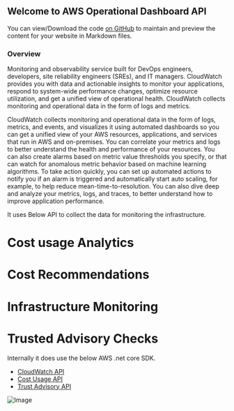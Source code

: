 ## Welcome to AWS Operational Dashboard API

You can view/Download the code [on GitHub](https://github.com/coderankit01/OperationalDashboardsAPI/) to maintain and preview the content for your website in Markdown files.


### Overview

Monitoring and observability service built for DevOps engineers, developers, site reliability engineers (SREs), and IT managers. CloudWatch provides you with data and actionable insights to monitor your applications, respond to system-wide performance changes, optimize resource utilization, and get a unified view of operational health. CloudWatch collects monitoring and operational data in the form of logs and metrics.

CloudWatch collects monitoring and operational data in the form of logs, metrics, and events, and visualizes it using automated dashboards so you can get a unified view of your AWS resources, applications, and services that run in AWS and on-premises. You can correlate your metrics and logs to better understand the health and performance of your resources. You can also create alarms based on metric value thresholds you specify, or that can watch for anomalous metric behavior based on machine learning algorithms. To take action quickly, you can set up automated actions to notify you if an alarm is triggered and automatically start auto scaling, for example, to help reduce mean-time-to-resolution. You can also dive deep and analyze your metrics, logs, and traces, to better understand how to improve application performance.

It uses Below API to collect the data for monitoring the infrastructure.

# Cost usage Analytics
# Cost Recommendations
# Infrastructure Monitoring 
# Trusted Advisory Checks

Internally it does use the below AWS .net core SDK.
- [CloudWatch API](https://docs.aws.amazon.com/sdk-for-net/v3/developer-guide/cloudwatch-getting-metrics-examples.html)
- [Cost Usage API](https://docs.aws.amazon.com/aws-cost-management/latest/APIReference/API_Operations_AWS_Cost_Explorer_Service.html)
- [Trust Advisory API](https://docs.aws.amazon.com/awssupport/latest/APIReference/API_Operations.html)

![Image](https://cdn.comparitech.com/wp-content/uploads/2018/11/Datadog-AWS-Monitoring-overview-dashboard.webp)
